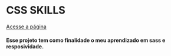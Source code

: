 # CSS SKILLS
[Acesse a página](https://rianvitor26.github.io/demo-page/)
#### Esse projeto tem como finalidade o meu aprendizado em sass e resposividade.
